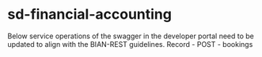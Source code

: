 # sd-financial-accounting

Below service operations of the swagger in the developer portal need to be updated to align with the BIAN-REST guidelines. 
Record - POST - bookings 